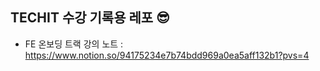 ## TECHIT 수강 기록용 레포 😎

- FE 온보딩 트랙 강의 노트 : https://www.notion.so/94175234e7b74bdd969a0ea5aff132b1?pvs=4